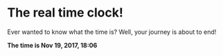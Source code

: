 # The real time clock!

Ever wanted to know what the time is? Well, your journey is about to end!

**The time is Nov 19, 2017, 18:06**